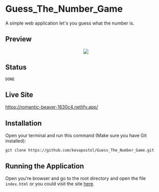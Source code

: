 # Guess_The_Number_Game

A simple web application let's you guess what the number is.

## Preview

<p align="center">
  <img src="https://i.ibb.co/2cFR9rF/Screen-Shot-2020-08-10-at-8-28-36-AM.png">
</p>

## Status

`DONE`

## Live Site

https://romantic-beaver-1630c4.netlify.app/

## Installation

Open your terminal and run this command (Make sure you have Git installed):

`git clone https://github.com/kevapostol/Guess_The_Number_Game.git`

## Running the Application

Open you're browser and go to the root directory and open the file `index.html` or you could visit the site [here]().
